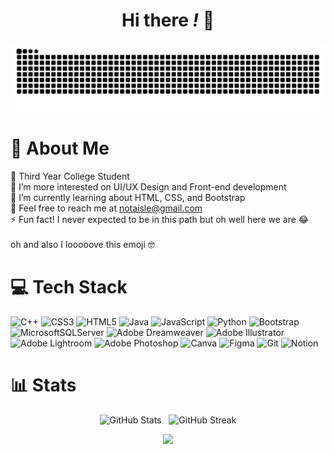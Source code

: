 <h1 align="center">Hi there<i> ! </i>👋</h1>

<p align="center"> <img src="https://raw.githubusercontent.com/inthehallways/inthehallways/output/snake.svg" alt="Snake animation" /> </p>

# 💫 About Me
🏫 Third Year College Student <br>
🔭 I’m more interested on UI/UX Design and Front-end development<br>
🌱 I’m currently learning about HTML, CSS, and Bootstrap<br>
💬 Feel free to reach me at notaisle@gmail.com<br>
⚡ Fun fact! I never expected to be in this path but oh well here we are 😂<br> 
<br>
oh and also I looooove this emoji 🤓

# 💻 Tech Stack
![C++](https://img.shields.io/badge/c++-%2300599C.svg?style=for-the-badge&logo=c%2B%2B&logoColor=white) ![CSS3](https://img.shields.io/badge/css3-%231572B6.svg?style=for-the-badge&logo=css3&logoColor=white) ![HTML5](https://img.shields.io/badge/html5-%23E34F26.svg?style=for-the-badge&logo=html5&logoColor=white) ![Java](https://img.shields.io/badge/java-%23ED8B00.svg?style=for-the-badge&logo=openjdk&logoColor=white) ![JavaScript](https://img.shields.io/badge/javascript-%23323330.svg?style=for-the-badge&logo=javascript&logoColor=%23F7DF1E) ![Python](https://img.shields.io/badge/python-3670A0?style=for-the-badge&logo=python&logoColor=ffdd54) ![Bootstrap](https://img.shields.io/badge/bootstrap-%238511FA.svg?style=for-the-badge&logo=bootstrap&logoColor=white) ![MicrosoftSQLServer](https://img.shields.io/badge/Microsoft%20SQL%20Server-CC2927?style=for-the-badge&logo=microsoft%20sql%20server&logoColor=white) ![Adobe Dreamweaver](https://img.shields.io/badge/Adobe%20Dreamweaver-FF61F6.svg?style=for-the-badge&logo=Adobe%20Dreamweaver&logoColor=white) ![Adobe Illustrator](https://img.shields.io/badge/adobe%20illustrator-%23FF9A00.svg?style=for-the-badge&logo=adobe%20illustrator&logoColor=white) 
![Adobe Lightroom](https://img.shields.io/badge/Adobe%20Lightroom-31A8FF.svg?style=for-the-badge&logo=Adobe%20Lightroom&logoColor=white) ![Adobe Photoshop](https://img.shields.io/badge/adobe%20photoshop-%2331A8FF.svg?style=for-the-badge&logo=adobe%20photoshop&logoColor=white) ![Canva](https://img.shields.io/badge/Canva-%2300C4CC.svg?style=for-the-badge&logo=Canva&logoColor=white) ![Figma](https://img.shields.io/badge/figma-%23F24E1E.svg?style=for-the-badge&logo=figma&logoColor=white) ![Git](https://img.shields.io/badge/git-%23F05033.svg?style=for-the-badge&logo=git&logoColor=white) ![Notion](https://img.shields.io/badge/Notion-%23000000.svg?style=for-the-badge&logo=notion&logoColor=white) 
# 📊 Stats
<p align="center">
  <img src="https://github-readme-stats.vercel.app/api?username=inthehallways&theme=jolly&hide_border=false&include_all_commits=false&count_private=false" 
       alt="GitHub Stats" width="380px"/>&nbsp;&nbsp;
  <img src="https://nirzak-streak-stats.vercel.app/?user=inthehallways&theme=jolly&hide_border=false" 
       alt="GitHub Streak" width=415px"/>
</p>

<div align="center">
  <img height="150" src="https://user-images.githubusercontent.com/74038190/216655797-63671069-cb49-4ce1-a2d0-f15d1f4be193.gif"  />
</div>

###
